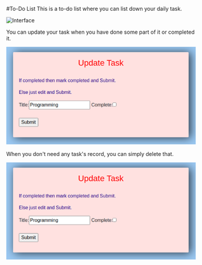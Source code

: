 #To-Do List
This is a to-do list where you can list down your daily task.

![Interface](pic1.png=100x100 "Interface")

You can update your task when you have done some part of it or completed it.


![Update](pic2.png "Update")


When you don't need any task's record, you can simply delete that.

![Delete](pic2.png "Delete")


